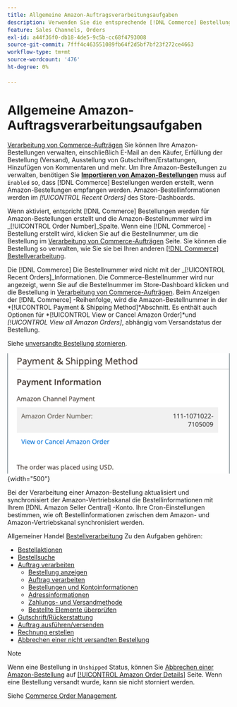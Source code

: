 ```yaml
---
title: Allgemeine Amazon-Auftragsverarbeitungsaufgaben
description: Verwenden Sie die entsprechende [!DNL Commerce] Bestellungen, die für Amazon-Bestellungen erstellt wurden, um die Bestellaktivität und -verarbeitung im [!UICONTROL Commerce] Admin.
feature: Sales Channels, Orders
exl-id: a44f36f0-db18-4de5-9c5b-cc68f4793008
source-git-commit: 7fff4c463551089fb64f2d5bf7bf23f272ce4663
workflow-type: tm+mt
source-wordcount: '476'
ht-degree: 0%

---
```


# Allgemeine Amazon-Auftragsverarbeitungsaufgaben

[Verarbeitung von Commerce-Aufträgen](https://experienceleague.adobe.com/docs/commerce-admin/stores-sales/order-management/orders/order-processing.html#process-an-order) Sie können Ihre Amazon-Bestellungen verwalten, einschließlich E-Mail an den Käufer, Erfüllung der Bestellung (Versand), Ausstellung von Gutschriften/Erstattungen, Hinzufügen von Kommentaren und mehr. Um Ihre Amazon-Bestellungen zu verwalten, benötigen Sie [**Importieren von Amazon-Bestellungen**](./order-settings.md) muss auf `Enabled` so, dass [!DNL Commerce] Bestellungen werden erstellt, wenn Amazon-Bestellungen empfangen werden. Amazon-Bestellinformationen werden im *[!UICONTROL Recent Orders]* des Store-Dashboards.

Wenn aktiviert, entspricht [!DNL Commerce] Bestellungen werden für Amazon-Bestellungen erstellt und die Amazon-Bestellnummer wird im _[!UICONTROL Order Number]_Spalte. Wenn eine [!DNL Commerce] -Bestellung erstellt wird, klicken Sie auf die Bestellnummer, um die Bestellung im [Verarbeitung von Commerce-Aufträgen](https://experienceleague.adobe.com/docs/commerce-admin/stores-sales/order-management/orders/order-processing.html#process-an-order) Seite. Sie können die Bestellung so verwalten, wie Sie sie bei Ihren anderen [[!DNL Commerce] Bestellverarbeitung](https://experienceleague.adobe.com/docs/commerce-admin/stores-sales/order-management/orders/order-processing.html#process-an-order).

Die [!DNL Commerce] Die Bestellnummer wird nicht mit der _[!UICONTROL Recent Orders]_Informationen. Die Commerce-Bestellnummer wird nur angezeigt, wenn Sie auf die Bestellnummer im Store-Dashboard klicken und die Bestellung in [Verarbeitung von Commerce-Aufträgen](https://experienceleague.adobe.com/docs/commerce-admin/stores-sales/order-management/orders/order-processing.html#process-an-order). Beim Anzeigen der [!DNL Commerce] -Reihenfolge, wird die Amazon-Bestellnummer in der *[!UICONTROL Payment & Shipping Method]*Abschnitt. Es enthält auch Optionen für *[!UICONTROL View or Cancel Amazon Order]*und *[!UICONTROL View all Amazon Orders]*, abhängig vom Versandstatus der Bestellung.

Siehe [unversandte Bestellung stornieren](./cancel-unshipped-order.md).

![Amazon-Bestellinformationen in Commerce-Reihenfolge](assets/amazon-order-number-payment-info.png){width="500"}

Bei der Verarbeitung einer Amazon-Bestellung aktualisiert und synchronisiert der Amazon-Vertriebskanal die Bestellinformationen mit Ihrem [!DNL Amazon Seller Central] -Konto. Ihre Cron-Einstellungen bestimmen, wie oft Bestellinformationen zwischen dem Amazon- und Amazon-Vertriebskanal synchronisiert werden.

Allgemeiner Handel [Bestellverarbeitung](https://experienceleague.adobe.com/docs/commerce-admin/stores-sales/order-management/orders/order-processing.html#process-an-order) Zu den Aufgaben gehören:

- [Bestellaktionen](https://experienceleague.adobe.com/docs/commerce-admin/stores-sales/order-management/orders/orders.html#actions)
- [Bestellsuche](https://experienceleague.adobe.com/docs/commerce-admin/stores-sales/order-management/orders/orders.html#order-search)
- [Auftrag verarbeiten](https://experienceleague.adobe.com/docs/commerce-admin/stores-sales/order-management/orders/order-processing.html#process-an-order)
   - [Bestellung anzeigen](https://experienceleague.adobe.com/docs/commerce-admin/stores-sales/order-management/orders/order-processing.html#process-an-order#view-an-order)
   - [Auftrag verarbeiten](https://experienceleague.adobe.com/docs/commerce-admin/stores-sales/order-management/orders/order-processing.html#process-an-order#process-an-order)
   - [Bestellungen und Kontoinformationen](https://experienceleague.adobe.com/docs/commerce-admin/stores-sales/order-management/orders/order-processing.html#process-an-order#order-and-account-information)
   - [Adressinformationen](https://experienceleague.adobe.com/docs/commerce-admin/stores-sales/order-management/orders/order-processing.html#process-an-order#address-information)
   - [Zahlungs- und Versandmethode](https://experienceleague.adobe.com/docs/commerce-admin/stores-sales/order-management/orders/order-processing.html#process-an-order#payment--shipping-method)
   - [Bestellte Elemente überprüfen](https://experienceleague.adobe.com/docs/commerce-admin/stores-sales/order-management/orders/order-processing.html#process-an-order#review-items-ordered)
- [Gutschrift/Rückerstattung](https://experienceleague.adobe.com/docs/commerce-admin/stores-sales/order-management/credit-memos/credit-memo-create.html)
- [Auftrag ausführen/versenden](https://experienceleague.adobe.com/docs/commerce-admin/stores-sales/order-management/shipments.html#create-a-shipment)
- [Rechnung erstellen](https://experienceleague.adobe.com/docs/commerce-admin/stores-sales/order-management/invoices.html#create-an-invoice)
- [Abbrechen einer nicht versandten Bestellung](./cancel-unshipped-order.md)

>[!NOTE]
>
>Wenn eine Bestellung in `Unshipped` Status, können Sie [Abbrechen einer Amazon-Bestellung](./cancel-unshipped-order.md) auf [[!UICONTROL Amazon Order Details]](./amazon-order-details.md) Seite. Wenn eine Bestellung versandt wurde, kann sie nicht storniert werden.

Siehe [Commerce Order Management](https://experienceleague.adobe.com/docs/commerce-admin/stores-sales/introduction.html#order-management-and-operations).
